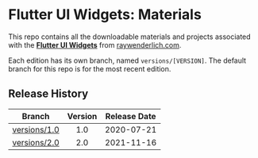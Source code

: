 # Flutter UI Widgets: Materials

This repo contains all the downloadable materials and projects associated with the **[Flutter UI Widgets](https://www.raywenderlich.com/26933987-flutter-ui-widgets)** from [raywenderlich.com](https://www.raywenderlich.com).

Each edition has its own branch, named `versions/[VERSION]`. The default branch for this repo is for the most recent edition.

## Release History

| Branch                                                                                   | Version | Release Date |
| ---------------------------------------------------------------------------------------- |:-------:|:------------:|
| [versions/1.0](https://github.com/raywenderlich/video-fuiw-materials/tree/versions/1.0) | 1.0     | 2020-07-21   |
| [versions/2.0](https://github.com/raywenderlich/video-fuiw-materials/tree/versions/2.0) | 2.0     | 2021-11-16   |
